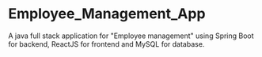 # Employee_Management_App
A java full stack application for "Employee management" using Spring Boot for backend, ReactJS for frontend and MySQL for database.
